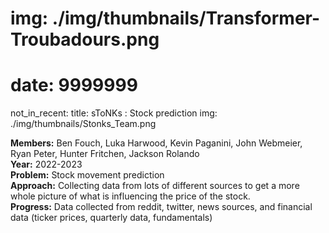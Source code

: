 # img: ./img/thumbnails/Transformer-Troubadours.png
# date: 9999999
not_in_recent:
title: sToNKs  : Stock prediction​
img: ./img/thumbnails/Stonks_Team.png

**Members:** Ben Fouch, Luka Harwood, Kevin Paganini, John Webmeier, Ryan Peter, Hunter Fritchen, Jackson Rolando<br/>
**Year:** 2022-2023<br/>
**Problem:​** Stock movement prediction​<br/>
**Approach​:** Collecting data from lots of different sources to get a more whole picture of what is influencing the price of the stock.​<br/>
**Progress​:** Data collected from reddit, twitter, news sources, and financial data (ticker prices, quarterly data, fundamentals)​<br/>
